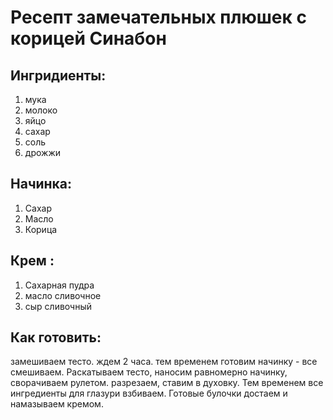 # Ресепт замечательных плюшек с корицей Синабон

## Ингридиенты:
1. мука
2. молоко
3. яйцо
4. сахар 
5. соль
6. дрожжи
## Начинка:
1. Сахар
2. Масло
3. Корица
## Крем :
1. Сахарная пудра
2. масло сливочное
3. сыр сливочный
## Как готовить:
замешиваем тесто. ждем 2 часа. тем временем готовим начинку - все смешиваем. Раскатываем тесто, наносим равномерно начинку, сворачиваем рулетом. разрезаем, ставим в духовку. Тем временем все ингредиенты для глазури взбиваем. Готовые булочки достаем и намазываем кремом.